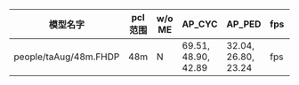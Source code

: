 |模型名字| pcl范围 |w/o ME|AP_CYC |AP_PED|fps|训练命令|
|--- |---|----|----|----|----|----|
|people/taAug/48m.FHDP| 48m |N|69.51, 48.90, 42.89 |32.04, 26.80, 23.24|fps|CUDA_VISIBLE_DEVICES=1 python ./second/pytorch/train.py train --config_path /home/ubuntu/codes/3d/second.baseline2/second/configs/people.fhd.taAug/people.fhd.48m.FHDP.config --model_dir /home/ubuntu/codes/3d/second.baseline2/models/people/taAug/48m.FHDP --resume True|
